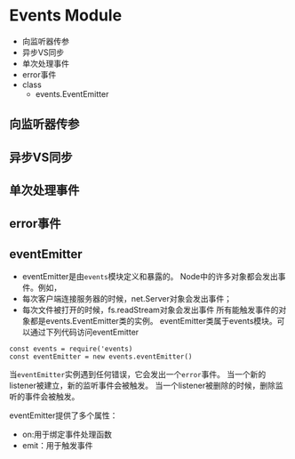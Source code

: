 # Events Module
- 向监听器传参
- 异步VS同步
- 单次处理事件
- error事件
- class
    - events.EventEmitter


## 向监听器传参
## 异步VS同步
## 单次处理事件
## error事件
## eventEmitter
- eventEmitter是由`events`模块定义和暴露的。
Node中的许多对象都会发出事件。例如，
- 每次客户端连接服务器的时候，net.Server对象会发出事件；
- 每次文件被打开的时候，fs.readStream对象会发出事件
所有能触发事件的对象都是events.EventEmitter类的实例。
eventEmitter类属于events模块。可以通过下列代码访问eventEmitter
```
const events = require('events)
const eventEmitter = new events.eventEmitter()
```
当`eventEmitter`实例遇到任何错误，它会发出一个`error`事件。
当一个新的listener被建立，新的监听事件会被触发。
当一个listener被删除的时候，删除监听的事件会被触发。

eventEmitter提供了多个属性：
- on:用于绑定事件处理函数
- emit：用于触发事件
